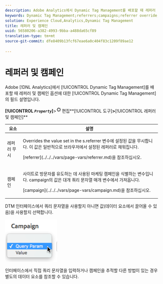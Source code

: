 ```yaml
---
description: Adobe Analytics에서 Dynamic Tag Management를 배포할 때 레퍼러 및 캠페인 옵션에 대한 Dynamic Tag Management의 필드 설명입니다.
keywords: Dynamic Tag Management;referrers;campaigns;referrer override;campaign variable;query param
solution: Experience Cloud,Analytics,Dynamic Tag Management
title: 레퍼러 및 캠페인
uuid: 56580206-a382-4993-9bba-a488da65cf89
translation-type: tm+mt
source-git-commit: dfe8409b13fcf67eae6a0c404f83c1209f89ae12

---
```



# 레퍼러 및 캠페인

Adobe [!DNL Analytics]에서 [!UICONTROL Dynamic Tag Management]를 배포할 때 레퍼러 및 캠페인 옵션에 대한 [!UICONTROL Dynamic Tag Management]의 필드 설명입니다.

**[!UICONTROL *`Property`*]**>![톱니바퀴 아이콘](assets/settings_gear.png)편집**[!UICONTROL 도구]**>**[!UICONTROL 레퍼러 및 캠페인]**

<table id="table_09AE3BFF0F12442F9C19CD96451F93E4">
 <thead>
  <tr>
   <th colname="col1" class="entry"> 요소 </th>
   <th colname="col2" class="entry"> 설명 </th>
  </tr>
 </thead>
 <tbody>
  <tr>
   <td colname="col1"> 레퍼러 무시 </td>
   <td colname="col2"> <p>Overrides the value set in the <span class="varname"> s.referrer</span> 변수에 설정된 값을 무시합니다. 이 값은 일반적으로 브라우저에서 설정된 레퍼러로 채워집니다. </p> <p>[referrer](../../../vars/page-vars/referrer.md)을 참조하십시오. </p> </td>
  </tr>
  <tr>
   <td colname="col1"> 캠페인 </td>
   <td colname="col2"> <p>사이트로 방문자를 유도하는 데 사용된 마케팅 캠페인을 식별하는 변수입니다. campaign의 값은 대개 쿼리 문자열 매개 변수에서 가져옵니다. </p> <p>[campaign](../../../vars/page-vars/campaign.md)을 참조하십시오. </p> </td>
  </tr>
 </tbody>
</table>

DTM 인터페이스에서 쿼리 문자열을 사용할지 아니면 값(데이터 요소에서 끌어올 수 있음)을 사용할지 선택합니다.

![쿼리 매개 변수](assets/dtm-queryparam.png)

인터페이스에서 직접 쿼리 문자열을 입력하거나 캠페인을 추적할 다른 방법이 있는 경우 별도의 데이터 요소를 참조할 수 있습니다.
